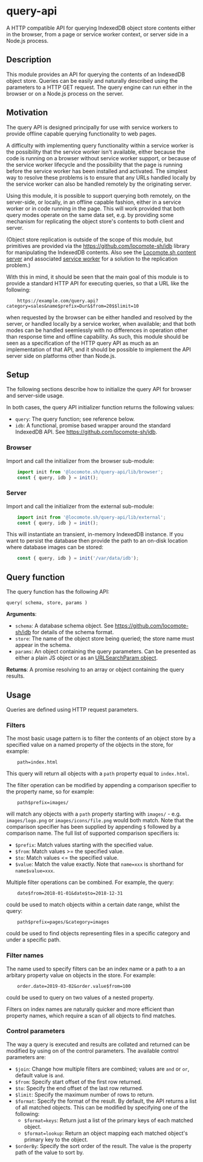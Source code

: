 # query-api

A HTTP compatible API for querying IndexedDB object store contents either in the browser, from a page or service worker context, or server side in a Node.js process.

## Description

This module provides an API for querying the contents of an IndexedDB object store.
Queries can be easily and naturally described using the parameters to a HTTP GET request.
The query engine can run either in the browser or on a Node.js process on the server.

## Motivation

The query API is designed principally for use with service workers to provide offline capable querying functionality to web pages.

A difficulty with implementing query functionality within a service worker is the possibility that the service worker isn't available, either because the code is running on a browser without service worker support, or because of the service worker lifecycle and the possibility that the page is running before the service worker has been installed and activated.
The simplest way to resolve these problems is to ensure that any URLs handled locally by the service worker can also be handled remotely by the originating server.

Using this module, it is possible to support querying both remotely, on the server-side, or locally, in an offline capable fashion, either in a service worker or in code running in the page.
This will work provided that both query modes operate on the same data set, e.g. by providing some mechanism for replicating the object store's contents to both client and server.

(Object store replication is outside of the scope of this module, but primitives are provided via the <https://github.com/locomote-sh/idb> library for manipulating the IndexedDB contents.
Also see the [Locomote.sh content server](https://github.com/locomote-sh/content-server) and associated [service worker](https://github.com/locomote-sh/sw) for a solution to the replication problem.)

With this in mind, it should be seen that the main goal of this module is to provide a standard HTTP API for executing queries, so that a URL like the following:

```
    https://example.com/query.api?category=sales&name$prefix=Dur&$from=20$$limit=10
```

when requested by the browser can be either handled and resolved by the server, or handled locally by a service worker, when available; and that both modes can be handled seemlessly with no differences in operation other than response time and offline capability.
As such, this module should be seen as a specification of the HTTP query API as much as an implementation of that API, and it should be possible to implement the API server side on platforms other than Node.js.

## Setup

The following sections describe how to initialize the query API for browser and server-side usage.

In both cases, the query API initializer function returns the following values:

* `query`: The query function; see reference below.
* `idb`: A functional, promise based wrapper around the standard IndexedDB API. See <https://github.com/locomote-sh/idb>.

### Browser

Import and call the initializer from the browser sub-module:

```js
    import init from '@locomote.sh/query-api/lib/browser';
    const { query, idb } = init();
```

### Server

Import and call the initializer from the external sub-module:

```js
    import init from '@locomote.sh/query-api/lib/external';
    const { query, idb } = init();
```

This will instantiate an transient, in-memory IndexedDB instance.
If you want to persist the database then provide the path to an on-disk location where database images can be stored:

```js
    const { query, idb } = init('/var/data/idb');
```

## Query function

The query function has the following API:

`query( schema, store, params )`

**Arguments**:

* `schema`: A database schema object. See <https://github.com/locomote-sh/idb> for details of the schema format.
* `store`: The name of the object store being queried; the store name must appear in the schema.
* `params`: An object containing the query parameters. Can be presented as either a plain JS object or as an [URLSearchParam object](https://developer.mozilla.org/en-US/docs/Web/API/URLSearchParams).

**Returns**: A promise resolving to an array or object containing the query results.

## Usage

Queries are defined using HTTP request parameters.

### Filters

The most basic usage pattern is to filter the contents of an object store by a specified value on a named property of the objects in the store, for example:

```
    path=index.html
```

This query will return all objects with a `path` property equal to `index.html`.

The filter operation can be modified by appending a comparison specifier to the property name, so for example:

```
    path$prefix=images/
```

will match any objects with a `path` property starting with `images/` - e.g. `images/logo.png` or `images/icons/file.png` would both match.
Note that the comparison specifier has been supplied by appending `$` followed by a comparison name. The full list of supported comparison specifiers is:

* `$prefix`: Match values starting with the specified value.
* `$from`: Match values &gt;= the specified value.
* `$to`: Match values &lt;= the specified value.
* `$value`: Match the value exactly. Note that `name=xxx` is shorthand for `name$value=xxx`.

Multiple filter operations can be combined. For example, the query:

```
    date$from=2018-01-01&date$to=2018-12-31
```

could be used to match objects within a certain date range, whilst the query:

```
    path$prefix=pages/&category=images
```

could be used to find objects representing files in a specific category and under a specific path.

### Filter names

The name used to specify filters can be an index name or a path to a an arbitary property value on objects in the store.
For example:

```
    order.date=2019-03-02&order.value$from=100
```

could be used to query on two values of a nested property.

Filters on index names are naturally quicker and more efficient than property names, which require a scan of all objects to find matches.

### Control parameters

The way a query is executed and results are collated and returned can be modified by using on of the control parameters.
The available control parameters are:

* `$join`: Change how multiple filters are combined; values are `and` or `or`, default value is `and`.
* `$from`: Specify start offset of the first row returned.
* `$to`: Specify the end offset of the last row returned.
* `$limit`: Specify the maximum number of rows to return.
* `$format`: Specify the format of the result. By default, the API returns a list of all matched objects. This can be modified by specifying one of the following:
    * `$format=keys`: Return just a list of the primary keys of each matched object.
    * `$format=lookup`: Return an object mapping each matched object's primary key to the object.
* `$orderBy`: Specify the sort order of the result. The value is the property path of the value to sort by.

